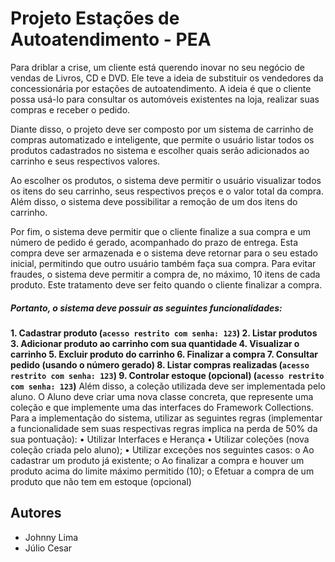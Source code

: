 # Projeto Estações de Autoatendimento - PEA
Para driblar a crise, um cliente está querendo inovar no seu negócio de vendas de Livros, CD e DVD. Ele teve a ideia de
substituir os vendedores da concessionária por estações de autoatendimento. A ideia é que o cliente possa usá-lo para
consultar os automóveis existentes na loja, realizar suas compras e receber o pedido.

Diante disso, o projeto deve ser composto por um sistema de carrinho de compras automatizado e
inteligente, que permite o usuário listar todos os produtos cadastrados no sistema e escolher quais
serão adicionados ao carrinho e seus respectivos valores.

Ao escolher os produtos, o sistema deve permitir o usuário visualizar todos os itens do seu carrinho,
seus respectivos preços e o valor total da compra. Além disso, o sistema deve possibilitar a remoção
de um dos itens do carrinho.

Por fim, o sistema deve permitir que o cliente finalize a sua compra e um número de pedido é gerado, acompanhado do
prazo de entrega. Esta compra deve ser armazenada e o sistema deve retornar para o seu estado inicial, permitindo que
outro usuário também faça sua compra. Para evitar fraudes, o sistema deve permitir a compra de, no máximo, 10 itens de
cada produto. Este tratamento deve ser feito quando o cliente finalizar a compra.

##### Portanto, o sistema deve possuir as seguintes funcionalidades:
**1. Cadastrar produto (`acesso restrito com senha: 123`)
2. Listar produtos
3. Adicionar produto ao carrinho com sua quantidade
4. Visualizar o carrinho
5. Excluir produto do carrinho
6. Finalizar a compra
7. Consultar pedido (usando o número gerado)
8. Listar compras realizadas (`acesso restrito com senha: 123`)
9. Controlar estoque (opcional) (`acesso restrito com senha: 123`)**
Além disso, a coleção utilizada deve ser implementada pelo aluno. O Aluno deve criar uma nova classe concreta, que
represente uma coleção e que implemente uma das interfaces do Framework Collections.
Para a implementação do sistema, utilizar as seguintes regras (implementar a funcionalidade sem suas respectivas regras
implica na perda de 50% da sua pontuação):
• Utilizar Interfaces e Herança
• Utilizar coleções (nova coleção criada pelo aluno);
• Utilizar exceções nos seguintes casos:
o Ao cadastrar um produto já existente;
o Ao finalizar a compra e houver um produto acima do limite máximo permitido (10);
o Efetuar a compra de um produto que não tem em estoque (opcional)

## Autores
- Johnny Lima
- Júlio Cesar